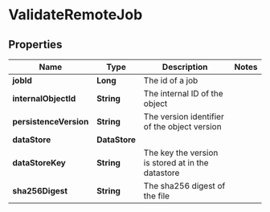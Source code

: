 

# ValidateRemoteJob


## Properties

Name | Type | Description | Notes
------------ | ------------- | ------------- | -------------
**jobId** | **Long** | The id of a job | 
**internalObjectId** | **String** | The internal ID of the object | 
**persistenceVersion** | **String** | The version identifier of the object version | 
**dataStore** | **DataStore** |  | 
**dataStoreKey** | **String** | The key the version is stored at in the datastore | 
**sha256Digest** | **String** | The sha256 digest of the file | 



